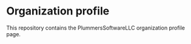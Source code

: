 # Organization profile

This repository contains the PlummersSoftwareLLC organization profile page.
